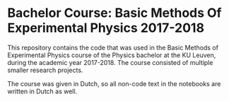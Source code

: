 # Bachelor Course: Basic Methods Of Experimental Physics 2017-2018
This repository contains the code that was used in the Basic Methods of Experimental Physics course of the Physics bachelor at the KU Leuven, during the academic year 2017-2018. The course consisted of multiple smaller research projects.

The course was given in Dutch, so all non-code text in the notebooks are written in Dutch as well. 
